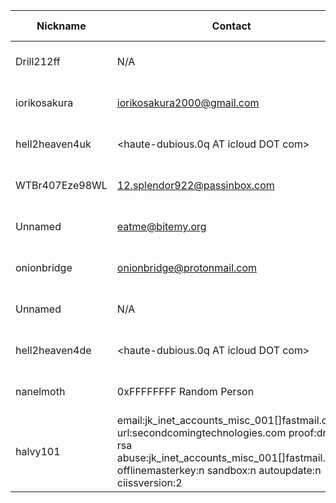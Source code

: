 | Nickname |  Contact | Hashed Fingerprint	| Running | Flags | Last Seen | First Seen | Last Restarted | Advertised Bandwidth | Platform | Version | Version Status | Recommended Version | BridgeDB Distributor | OR Addresses | Transports | BlockList |
|---|---|---|---|---|---|---|---|---|---|---|---|---|---|---|---|---|
|Drill212ff | N/A | 00FE16F4ADB18738AA7EF970E2CBF865EADA890C | true | Running, V2Dir, Valid | 2025-10-21 08:12:43 | 2025-10-21 07:42:43 | 2025-10-21 07:26:58 | 0 | Tor 0.4.8.10 on Linux | 0.4.8.10 | recommended | true | N/A | 10.90.70.135:62084 |  | |
|iorikosakura | iorikosakura2000@gmail.com | 18A9AE9026A470A2686EEEAE141AD11C8A8E1FB5 | true | Running, V2Dir, Valid | 2025-10-21 08:12:43 | 2025-10-21 07:12:43 | 2025-10-21 06:58:03 | 0 | Tor 0.4.8.19 on Linux | 0.4.8.19 | recommended | true | N/A | 10.236.215.163:57763, [fd9f:2e19:3bcf::da:a35c]:57763 |  | |
|hell2heaven4uk | <haute-dubious.0q AT icloud DOT com> | 22FEE0207EE8FE9C098490ED23E090E7107CDBFE | true | Running, Valid | 2025-10-21 08:12:43 | 2025-10-21 01:42:43 | 2025-10-21 00:04:08 | 58368 | Tor 0.4.8.16 on Linux | 0.4.8.16 | recommended | true | settings | 10.198.34.2:64309, [fd9f:2e19:3bcf::a6:51dc]:64309 | obfs4 | |
|WTBr407Eze98WL | 12.splendor922@passinbox.com | 272728BEB815C301F2734C5F449DD19D9B3B4054 | false | V2Dir, Valid | 2025-10-21 08:12:43 | 2025-10-21 03:12:43 | 2025-10-21 02:44:47 | 0 | Tor 0.4.8.17 on Linux | 0.4.8.17 | recommended | true | N/A | 10.168.93.209:53635 | webtunnel | |
|Unnamed | eatme@bitemy.org | 2F08BE95F3280B62B968CBE790C571FE9B7078F2 | true | Running, V2Dir, Valid | 2025-10-21 08:12:43 | 2025-10-21 06:42:43 | 2025-10-21 06:13:26 | 0 | Tor 0.4.8.17 on Linux | 0.4.8.17 | recommended | true | N/A | 10.175.158.48:57181, [fd9f:2e19:3bcf::92:2c45]:57181 |  | |
|onionbridge | onionbridge@protonmail.com | 5348E674C345AAC68D1C41B240E65E6828306D37 | true | Running, V2Dir, Valid | 2025-10-21 08:12:43 | 2025-10-21 00:42:43 | 2025-10-21 01:06:01 | 0 | Tor 0.4.8.19 on Linux | 0.4.8.19 | recommended | true | N/A | 10.140.89.159:54878, [fd9f:2e19:3bcf::6b:045e]:54878 | obfs4 | |
|Unnamed | N/A | 876FC531DD2326D17F786D0F6B7F2487F9117987 | true | Running, V2Dir, Valid | 2025-10-21 08:12:43 | 2025-10-21 01:12:43 | 2025-10-20 23:09:43 | 0 | Tor 0.4.8.19 on Linux | 0.4.8.19 | recommended | true | N/A | 10.139.76.254:63735 |  | |
|hell2heaven4de | <haute-dubious.0q AT icloud DOT com> | 8FEA7EC5A73E2EFA049BDA3CBA35FFF0F1D49605 | true | Running, Valid | 2025-10-21 08:12:43 | 2025-10-21 00:12:43 | 2025-10-20 23:51:20 | 134293 | Tor 0.4.8.16 on Linux | 0.4.8.16 | recommended | true | https | 10.12.142.55:52521, [fd9f:2e19:3bcf::1e:1364]:52521 | obfs4 | |
|nanelmoth | 0xFFFFFFFF Random Person <nobody AT fake dot null> | 90E977CDC9CB9970602F747E677CC5A5931A406E | true | Running, V2Dir | 2025-10-21 08:12:43 | 2025-10-21 06:42:43 | 2025-10-20 20:04:10 | 673792 | Tor 0.4.8.19 on Linux | 0.4.8.19 | recommended | true | N/A | 10.116.48.129:56154 |  | |
|halvy101 | email:jk_inet_accounts_misc_001[]fastmail.com url:secondcomingtechnologies.com proof:dns-rsa abuse:jk_inet_accounts_misc_001[]fastmail.com offlinemasterkey:n sandbox:n autoupdate:n ciissversion:2 | CBECCA0A08411A4E12AFEDA011E67243B1901E9E | false | V2Dir, Valid | 2025-10-21 08:12:43 | 2025-10-21 01:12:43 | 2025-10-21 00:59:31 | 0 | Tor 0.4.8.16 on Linux | 0.4.8.16 | recommended | true | N/A | 10.81.36.233:49337, [fd9f:2e19:3bcf::68:bfd1]:49337 |  | |
